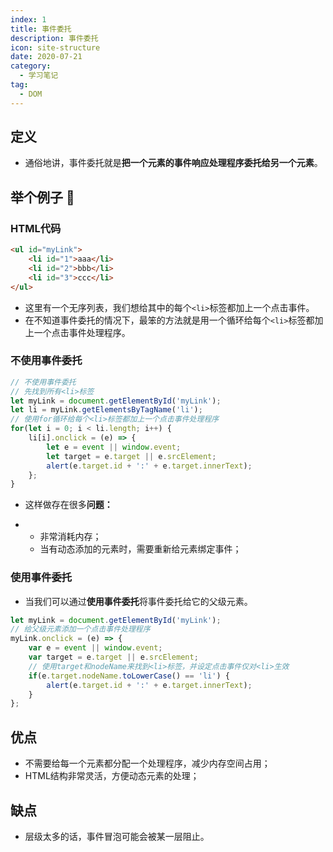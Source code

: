 ```yaml
---
index: 1
title: 事件委托
description: 事件委托
icon: site-structure
date: 2020-07-21
category:
  - 学习笔记
tag:
  - DOM
---
```



## 定义

- 通俗地讲，事件委托就是**把一个元素的事件响应处理程序委托给另一个元素**。



## 举个例子 🌰

### HTML代码

```html
<ul id="myLink">
    <li id="1">aaa</li>
    <li id="2">bbb</li>
    <li id="3">ccc</li>
</ul>
```

- 这里有一个无序列表，我们想给其中的每个`<li>`标签都加上一个点击事件。
- 在不知道事件委托的情况下，最笨的方法就是用一个循环给每个`<li>`标签都加上一个点击事件处理程序。

### 不使用事件委托

```javascript
// 不使用事件委托
// 先找到所有<li>标签
let myLink = document.getElementById('myLink');
let li = myLink.getElementsByTagName('li');
// 使用for循环给每个<li>标签都加上一个点击事件处理程序
for(let i = 0; i < li.length; i++) {
    li[i].onclick = (e) => {
        let e = event || window.event;
        let target = e.target || e.srcElement;
        alert(e.target.id + ':' + e.target.innerText);  
    };
}
```

- 这样做存在很多**问题：**

- - 非常消耗内存；
  - 当有动态添加的元素时，需要重新给元素绑定事件；

### 使用事件委托

- 当我们可以通过**使用事件委托**将事件委托给它的父级元素。

```javascript
let myLink = document.getElementById('myLink');
// 给父级元素添加一个点击事件处理程序
myLink.onclick = (e) => {
    var e = event || window.event;
    var target = e.target || e.srcElement;
    // 使用target和nodeName来找到<li>标签，并设定点击事件仅对<li>生效
    if(e.target.nodeName.toLowerCase() == 'li') {
        alert(e.target.id + ':' + e.target.innerText);
    }
};
```



## 优点

- 不需要给每一个元素都分配一个处理程序，减少内存空间占用；
- HTML结构非常灵活，方便动态元素的处理；



## 缺点

- 层级太多的话，事件冒泡可能会被某一层阻止。